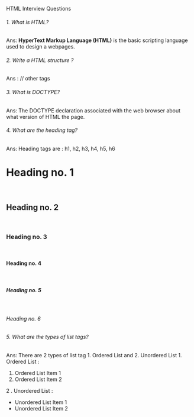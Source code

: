 HTML Interview Questions

###### 1. What is HTML?
 Ans:  **HyperText Markup Language (HTML)** is the basic scripting language used to design a webpages.
 
 ###### 2. Write a HTML structure ?
 Ans : <!DOCTYPE html>
        <html>
          <head>
            <title>Page Title</title>
          </head>
          <body>
            // other tags
          </body>
        </html>
        
 ###### 3. What is DOCTYPE?
 Ans: The DOCTYPE declaration associated with the web browser about what version of HTML the page.
 
 ###### 4. What are the heading tag?
 Ans: Heading tags are : h1, h2, h3, h4, h5, h6
          <h1>Heading no. 1</h1>    
          <h2>Heading no. 2</h2>    
          <h3>Heading no. 3</h3>    
          <h4>Heading no. 4</h4>    
          <h5>Heading no. 5</h5>    
          <h6>Heading no. 6</h6>
          
###### 5. What are the types of list tags?
Ans: There are 2 types of list tag 
      1. Ordered List  and 2. Unordered List
      1.  Ordered List :
      <ol> 
        <li> Ordered List Item 1</li>
        <li> Ordered List Item 2</li>
      </ol>
      2 . Unordered List :
        <ul>
          <li> Unordered List Item 1</li>
          <li> Unordered List Item 2</li>
        </ul>
      
